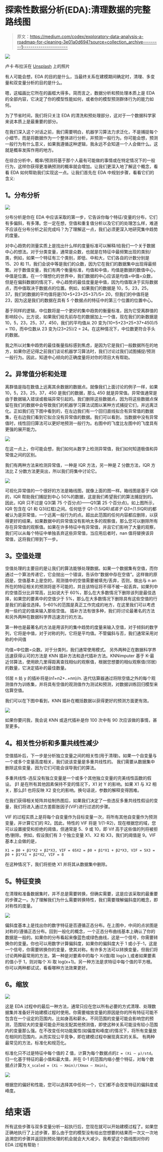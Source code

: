 # 探索性数据分析(EDA):清理数据的完整路线图

> 原文：<https://medium.com/codex/exploratory-data-analysis-a-roadmap-for-cleaning-3e01a0d694?source=collection_archive---------1----------------------->

![](img/efd4b3a01b817a0e10dbc303b5f564de.png)

卢卡·布拉沃在 [Unsplash](https://unsplash.com?utm_source=medium&utm_medium=referral) 上的照片

有人可能会想，EDA 的目的是什么，当最终关系在建模期间确定时，清理、多变量和双变量分析的目的是什么。

嗯，这幅画比它所在的画框大得多。简而言之，数据分析和预处理本质上是 EDA 的全部内容，它决定了你的模型性能如何，或者你的模型预测群体行为的能力如何。

为了节省时间，我们将只关注 EDA 的清洗和预处理部分，这对于一个数据科学家来说本质上是最重要的部分。

在我们深入这个对话之前，我们需要明白，机器学习算法力求泛化，不是捕捉每个小细节，而是将数据作为一个整体进行分析，并预测一般行为。你可能会想，预测一般行为有什么意义，如果我遵循这种逻辑，我永远不会知道一个人会做什么。这就是概率发挥作用的地方。

在综合分析中，概率/预测将基于那个人最有可能做的事情或在特定情况下的一般行为，这样你获得更准确预测的概率就会增加。让我们更深入地了解这个概念，看看 EDA 如何帮助我们实现这一点。让我们首先在 EDA 中规划步骤，看看它们的含义:

## **1。分布分析**

![](img/bbccbb64e19e916a4cd7b84a3ca073e6.png)

分布分析是你在 EDA 中应该采取的第一步，它告诉你每个特征/变量的分布，它们有多偏斜，有多薄。您一定在想，空值和重复值分析以及它们的处理怎么样，难道不应该在分布分析之前完成吗？为了理解这一点，我们必须更深入地研究集中趋势的度量。

对中心趋势的测量实质上是找出什么样的度量标准可以解释/给我们一个关于数据中心的想法。对于分类变量，通常是众数，也就是在特征中最频繁出现的类别/类，例如，如果一个特征有三个类别，即低、中和大，它们各自的计数分别是 15、20 和 11，我们会说中等是我们的众数，因为它在我们的数据集中出现得最频繁。对于数值变量，我们有两个衡量标准，均值和中值，均值是数据的数值中心，中值是位置。在一个理想化的世界中，我们数据的中心应该是均值=中值=众数，但是在偏斜数据的情况下，中心趋势的最佳度量是中值，因为均值取决于实际数据点，而中值取决于数据点的位置。例如，如果我们的数据是 10，5，23，25，37，我们的数据的平均值将是(10+5+23+25+37)/5= 20，但我们的中值将是 23，因为这是我们的数据在具有 5 个数据点的特征中的第三个位置的位置中心。

基于同样的逻辑，中位数将是一个更好的集中趋势的衡量标准，因为它受离群值的影响较小。比方说，如果我们给先前存在的数据加上一个值，现在我们的新数据是 10，5，23，25，37，450，我们的平均值从 20 变为(10+5+23+25+37+450)/5 = 110，而中位数从 23 变为(23+25)/2 = 24。在这种情况下，中位数更符合手头的数据。

我之所以对集中趋势的最佳衡量指标感到焦虑，是因为它是我们一般数据所在的地方，如果你还记得之前我们谈论机器学习算法时，我们讨论过我们试图捕捉/预测一般行为。因此，知道中心倾向的正确度量将对你的项目大有帮助。

## **2。异常值分析和处理**

离群值是指在数值上远离其余数据的数据点。就像我们上面讨论的例子一样，如果 10，5，23，25，37，450 是我们的数据，那么 450 就是异常值。异常值通常是由于数据输入错误或极端异常引起的。我们删除这些数据点，因为将这些数据点保留在我们的数据中会导致我们的机器学习算法试图以某种方式捕捉它们，并远离泛化。正如我们在下图中看到的，在左边我们有一个回归直线拟合有异常值的数据集，在右边我们看到它拟合没有异常值的数据。我们可以看到，当数据中没有异常值时，线性回归算法可以更好地预测一般行为。右图中的飞度比左图中的飞度具有更强的展开能力。

![](img/c8fe182434928a4684231c1425279072.png)

在这一点上，你可能会想，我们如何从数字上检测异常值，我们如何知道极值和异常值之间的区别。

我们有两种方法来检测异常值，一种是 IQR 方法，另一种是 Z 分数方法，IQR 方法比 Z 分数方法更突出，所以我们将集中讨论它。

![](img/7cef9e24632f094735476f54e46d4fc0.png)

可视化异常值的一个很好的方法是箱线图，就像上面的图一样。箱线图是基于 IQR 的，IQR 帮助我们捕捉到中心 50%的数据，这是我们希望我们的算法捕捉到的。因此，IQR 只不过是 Q3(第 75 个百分点)——Q1(第 25 个百分点)。如上图所示，IQR 包含在 Q1 和 Q3(红框)之间。任何低于 Q1-(1.5*IQR)或高于 Q3+(1.5*IQR)的都被认为是异常值，一个远离一般行为的点。超出此范围的任何内容都应删除，以获得更好的结果。如果数据中的异常值没有影响太多的观察值，那么您可以删除所有存在异常值的观察值。如果在许多特征中有异常值，并且它们影响了大量的观察，我们可以从每个特征中单独丢弃这些异常值，当应用后者时，nan 值将替换该异常值，这将我们带到下一步。

## **3。空值处理**

空值处理的主要目的是让我们的算法能够处理数据。如果一个数据集有空值，而你通过一个算法传递它，它会抛出一个错误，告诉你“数据中存在空值”。这样做的原因是，空值基本上是空的，观测值中的空值需要被填充/丢弃，否则，做出与 n an 所在的特征相关的预测将是不可能的，并且该特征将不得不被一起丢弃。如果列中的空值百分比非常高，比如说大于 60%，那么在大多数情况下删除该列是最佳选择，如果您的要素中的空值少于 5%，那么在大多数情况下删除具有这些空值的行是我们的最佳选择。5–60%的范围是真正工作完成的地方，在这里我们可以考虑用一些约定的值来输入那些空值。
插补方法有很多种，我们将讨论最著名的方法和另外两种在数据科学界迅速流行的方法。

第一种也是最著名的方法是用该列的集中趋势的度量来输入空值，对于倾斜的数字列，它将是中值，对于对称的列，它将是平均值。不管偏斜与否，我们通常采用对称的中间值

均值=中位数=众数。对于分类列，我们通常使用模式。
另外两种正在数据科学界迅速获得认可的方法是 KNN 插补方法和迭代插补方法。KNNimputer 基于 K-最近邻算法，使用欧几里得距离查找相似的观察值，根据您想要的相似观察值(邻居)的数量，它决定插补的最佳数量。

邻居 n 处 y 的插补将是(n1+n2+..+nn)/n.
迭代估算器通过将除空值之外的每个观测值作为训练集，并将具有空值的观测值作为测试和预测，对数据训练回归模型来估算空值。

我们可以在下图中看到，KNN 插补在概括数据以获得更好的预测方面更有效。

![](img/894a152d53bccb0ad7d067555ee1fba7.png)

如果你要问我，我会说 KNN 或迭代插补是你 100 次中有 90 次应该做的事情，甚至更多。

## **4。相关性分析和多重共线性减少**

空值插补后，下一步是分析独立变量之间的相关性(用于清理)。如果一个自变量与一个或多个变量高度相关，我们说该变量是多重共线性的。
我们需要从数据集中删除这些变量，因为它们可能会误导我们的算法。

多重共线性-违反没有独立变量是一个或多个其他独立变量的完美线性函数的假设。
β1 是在所有其他因素保持不变的情况下，X1 对 Y 的影响。如果 X1 与 X2 相关，那么β1 也将反映 X2 变化的影响。换句话说，参数的解释变得困难。

在我们获得相关矩阵并绘制热图后，如果我们决定了一些违反多重共线性假设的变量，我们将进入通过方差膨胀因子(VIF)进行过滤的步骤。

VIF 的过程实质上是将每个自变量作为目标变量一次，将所有其他自变量作为预测变量，并计算它们的 R2。因此，特性的 VIF 将是 1/(1-R2)，现在根据您的域，您可以设置接受和拒绝的阈值，但通常是 5、9 或 10，即 Vif 高于这些值的列将被拒绝/删除。例如，假设我们有 3 个独立变量 X1、X2 和 X3，我们的阈值是 9。VIF 基本上会做的是，

```
X1 = β0 + β1*X2 + β2*X3, VIF = 65X2 = β0 + β1*X1 + β2*X3, VIF = 5X3 = β0 + β1*X1 + β2*X2, VIF = 8
```

在这种情况下，我们将拒绝 X1 并将其从数据集中删除。

## **5。特征变换**

在清理和准备数据集时，并不总是需要转换，但确实需要，这是应该采取的最重要的步骤之一。为了理解我们为什么需要转换特性，我们需要理解偏斜度的概念，即对称性的度量。

![](img/f516c337ed5524d5c01b8c9108b44aec.png)

偏斜度基本上是找出你的数字特征是否遵循正态分布。在上图中，中间的点状图是对称的/遵循正态分布。回到一般化的概念，一个正态分布曲线基本上确认了你的数据是一般的。如果你的分布看起来像蓝色或绿色曲线，这是一个信号，你需要转换你的变量。你也可以用数字计算偏斜度，如果你的偏斜度大于 1 或小于-1，这是一个信号，你需要转换你的变量，使其对称。有许多方法可以转换变量，但我们将讨论两种最常用的方法，第一种是对要素中的每个 Xi(值)取 log(x ),或者如果要素的值小于 1，则对每个 Xi 取 log(x+1)。另一种方法是求特征中每个值的平方根。你可以两种都试试，看看哪种方法效果更好。

## **6。缩放**

![](img/023f74b76261365599d693bdce064456.png)

这是 EDA 过程中的最后一种方法，通常只应在您以所有必要的方式清理、处理数据集并准备好开始建模过程时使用。你需要缩放变量的原因是你的所有特征可能不包含在一个设定的范围内，比如身高和薪水。不同范围的变量可能会影响您的预测，范围较大的变量可能会开始支配其他预测值，即使这种关系可能没有较小范围内的变量那么强。在不改变任何功能属性(如偏度和峰度)的情况下，将所有变量放在相同的范围内，从而实现公平竞争，即在建模过程中展现真实的关系。
有两种最常见的方法，标准化和规范化。

标准化只不过是特征中每个值的 Z 值，计算为每个数据点的`Z = (Xi — μ)/std`。归一化基于特征的最小值和最大值，并在 0-1 的范围内缩小整个特征，对每个数据点计算为
`X_scaled = (Xi — Xmin)/(Xmax — Xmin)`。

![](img/e03b6987e7e93807d43686cdc5cded74.png)

根据您的偏好和性能，您可以选择其中任何一个，它们都不会改变特征的偏斜度或峰度。

# **结束语**

所有这些步骤与双多变量分析一起执行后，您现在就可以开始建模过程了。如果您正确地执行了上述步骤，那么由于您的模型没有给出您想要的结果而一次又一次地追溯您的步骤并返回到预处理的机会就会大大减少。我希望这个路线图对你的 EDA 过程有帮助！